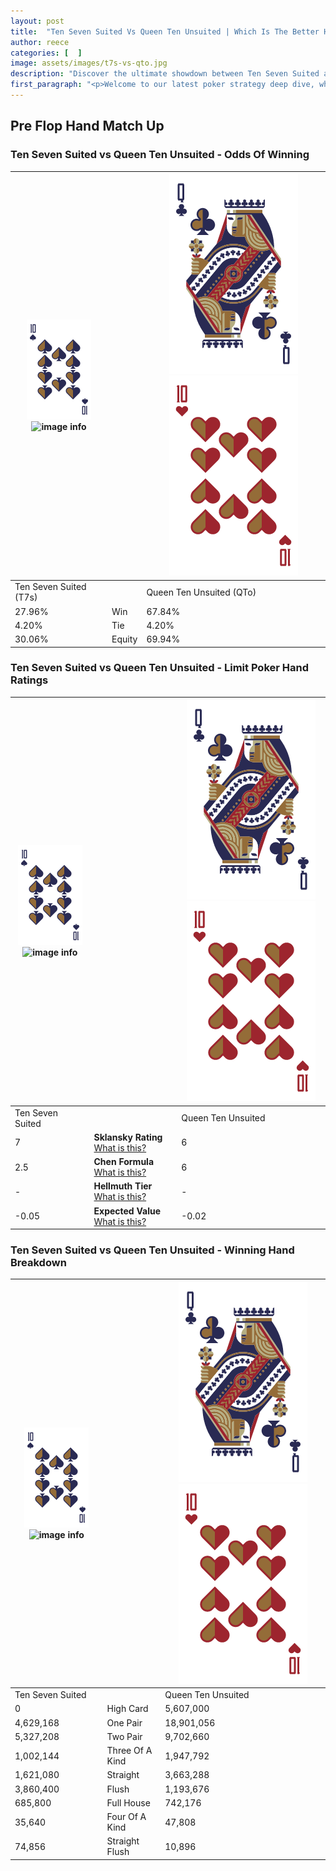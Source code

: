 ```yaml
---
layout: post
title:  "Ten Seven Suited Vs Queen Ten Unsuited | Which Is The Better Hand In Poker? A Complete Guide"
author: reece
categories: [  ]
image: assets/images/t7s-vs-qto.jpg
description: "Discover the ultimate showdown between Ten Seven Suited and Queen Ten Unsuited in poker! Uncover the odds, strategies, and scenarios where one hand triumphs over the other. Get ready to up your poker game with this thrilling analysis."
first_paragraph: "<p>Welcome to our latest poker strategy deep dive, where we're pitting two distinct hands against each other in a high-stakes showdown: Ten Seven Suited vs Queen Ten Unsuited.</p><p>In the dynamic world of poker, every decision counts, and knowing which hand holds the upper hand is key to your success at the table.</p><p>In this article, we'll dissect these two hands, explore the scenarios where one dominates the other, and equip you with the knowledge to make strategic choices that can tip the odds in your favor.</p><p>Get ready to unravel the intriguing dynamics of these poker hands and elevate your game to new heights.</p>"
---
```




[comment]: # (sp0)

## Pre Flop Hand Match Up

<div class="table hand-ratings" markdown="1"> 



### Ten Seven Suited vs Queen Ten Unsuited - Odds Of Winning


    
| ![image info](assets/images/hand1/T.png) ![image info](assets/images/hand1/7s.png) |  | ![image info](assets/images/hand2/Q.png) ![image info](assets/images/hand2/To.png) |
| -------- | -------- | -------- |
| Ten Seven Suited (T7s) |  | Queen Ten Unsuited (QTo) |
| 27.96% | Win | 67.84% |
| 4.20% | Tie | 4.20% |
| 30.06% | Equity | 69.94% |




[comment]: # (sp1)



### Ten Seven Suited vs Queen Ten Unsuited - Limit Poker Hand Ratings


    
| ![image info](assets/images/hand1/T.png) ![image info](assets/images/hand1/7s.png) |  | ![image info](assets/images/hand2/Q.png) ![image info](assets/images/hand2/To.png) |
| -------- | -------- | -------- |
| Ten Seven Suited |  | Queen Ten Unsuited |
| 7 | **Sklansky Rating** [What is this?](/sklansky-rating-explained) | 6 |
| 2.5 | **Chen Formula** [What is this?](/chen-formula-explained) | 6 |
| - | **Hellmuth Tier** [What is this?](/Hellmuth-tier-explained) | - |
| -0.05 | **Expected Value** [What is this?](/expected-value-explained) | -0.02 |




[comment]: # (sp2)



### Ten Seven Suited vs Queen Ten Unsuited - Winning Hand Breakdown


    
| ![image info](assets/images/hand1/T.png) ![image info](assets/images/hand1/7s.png) |  | ![image info](assets/images/hand2/Q.png) ![image info](assets/images/hand2/To.png) |
| -------- | -------- | -------- |
| Ten Seven Suited |  | Queen Ten Unsuited |
| 0 | High Card | 5,607,000 |
| 4,629,168 | One Pair | 18,901,056 |
| 5,327,208 | Two Pair | 9,702,660 |
| 1,002,144 | Three Of A Kind | 1,947,792 |
| 1,621,080 | Straight | 3,663,288 |
| 3,860,400 | Flush | 1,193,676 |
| 685,800 | Full House | 742,176 |
| 35,640 | Four Of A Kind | 47,808 |
| 74,856 | Straight Flush | 10,896 |




[comment]: # (sp3)



</div>

[comment]: # (sp4)



[comment]: # (sp5)

